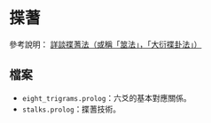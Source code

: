 # 揲蓍
參考說明： [詳談揲蓍法（或稱「筮法」，「大衍揲卦法」）](https://www.eee-learning.com/article/3365)

## 檔案

- `eight_trigrams.prolog`：六爻的基本對應關係。
- `stalks.prolog`：揲蓍技術。
